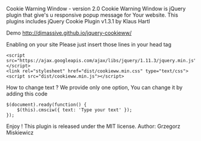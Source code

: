 Cookie Warning Window - version 2.0
Cookie Warning Window is jQuery plugin that give's u responsive popup message for Your website. This plugins includes jQuery Cookie Plugin v1.3.1 by Klaus Hartl

Demo
http://djmassive.github.io/jquery-cookieww/

Enabling on your site
Please just insert those lines in your head tag

    <script src="https://ajax.googleapis.com/ajax/libs/jquery/1.11.3/jquery.min.js"></script>
    <link rel="stylesheet" href="dist/cookieww.min.css" type="text/css">
    <script src="dist/cookieww.min.js"></script>

How to change text ?
We provide only one option, You can change it by adding this code

    $(document).ready(function() {
        $(this).cmsciw({ text: 'Type your text' });
    });

Enjoy !
This plugin is released under the MIT license.
Author: Grzegorz Miskiewicz
